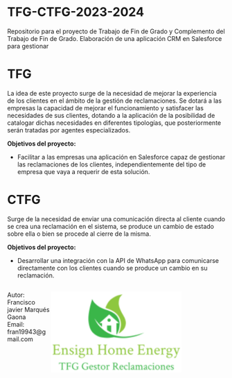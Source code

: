 # TFG-CTFG-2023-2024
Repositorio para el proyecto de Trabajo de Fin de Grado y Complemento del Trabajo de Fin de Grado.
Elaboración de una aplicación CRM en Salesforce para gestionar 

# TFG
La idea de este proyecto surge de la necesidad de mejorar la experiencia de los clientes en el ámbito de la gestión de reclamaciones. Se dotará a las empresas la capacidad de mejorar el funcionamiento y satisfacer las necesidades de sus clientes, dotando a la aplicación de la posibilidad de catalogar dichas necesidades en diferentes tipologías, que posteriormente serán tratadas por agentes especializados.

**Objetivos del proyecto:**
* Facilitar a las empresas una aplicación en Salesforce capaz de gestionar las reclamaciones de los clientes, independientemente del tipo de empresa que vaya a requerir de esta solución.

# CTFG
Surge de la necesidad de enviar una comunicación directa al cliente cuando se crea una reclamación en el sistema, se produce un cambio de estado sobre ella o bien se procede al cierre de la misma.

**Objetivos del proyecto:**
* Desarrollar una integración con la API de WhatsApp para comunicarse directamente con los clientes cuando se produce un cambio en su reclamación.

<footer>
<p style="float:left; width: 20%;">
Autor: Francisco javier Marqués Gaona</br>
Email: fran19943@gmail.com
</p>
<p style="float:left; width: 60%; text-align:center;">
<a href="https://github.com/Markes07/TFG-CTFG-2023-2024/tree/master">
      <img src="https://github.com/Markes07/TFG-CTFG-2023-2024/blob/master/TFG%20Gestor%20Reclamaciones.png" alt="TFG Gestor Reclamaciones"/>
  </a>
</p>
<p style="float:left; width: 20%;">
</p>
</footer>
